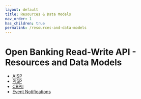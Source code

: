 ```yaml
---
layout: default
title: Resources & Data Models
nav_order: 1
has_children: true
permalink: /resources-and-data-models
---
```


# Open Banking Read-Write API - Resources and Data Models

* [AISP](aisp/README.md)
* [PISP](pisp/README.md)
* [CBPII](cbpii/README.md)
* [Event Notifications](event%20notifications/README.md)
